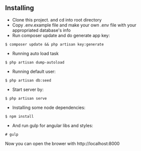 ## Installing

- Clone this project. and cd into root directory
- Copy .env.example file and make your own .env file with your appropriated database's info
- Run composer update and do generate app key: 
```
$ composer update && php artisan key:generate
```
- Running auto load task

```
$ php artisan dump-autoload
```

- Running default user: 
```
$ php artisan db:seed
```
- Start server by: 
```
$ php artisan serve
```

- Installing some node dependencies: 
```
$ npm install
```

- And run gulp for angular libs and styles: 
```
# gulp
```

Now you can open the brower with http://localhost:8000
